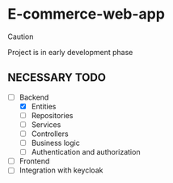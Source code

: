 # E-commerce-web-app

> [!CAUTION]
> Project is in early development phase

## NECESSARY TODO

- [ ] Backend 
  - [x] Entities
  - [ ] Repositories
  - [ ] Services
  - [ ] Controllers
  - [ ] Business logic
  - [ ] Authentication and authorization
- [ ] Frontend
- [ ] Integration with keycloak
